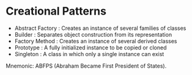 # Creational Patterns

- Abstract Factory : Creates an instance of several families of classes
- Builder : Separates object construction from its representation
- Factory Method : Creates an instance of several derived classes
- Prototype : A fully initialized instance to be copied or cloned
- Singleton : A class in which only a single instance can exist

Mnemonic: ABFPS (Abraham Became First President of States).